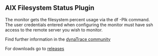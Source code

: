## AIX Filesystem Status Plugin

The monitor gets the filesystem percent usage via the df -Plk command. The user credentials entered when configuring the monitor must have ssh access to the remote server you wish to monitor.

Find further information in the [dynaTrace community](https://community.compuwareapm.com/community/display/DL/AIX+Filesystem+Status+Plugin)     

For downloads go to [releases](https://github.com/dynaTrace/Dynatrace-AIX-Filesystem-Status-Plugin/releases)